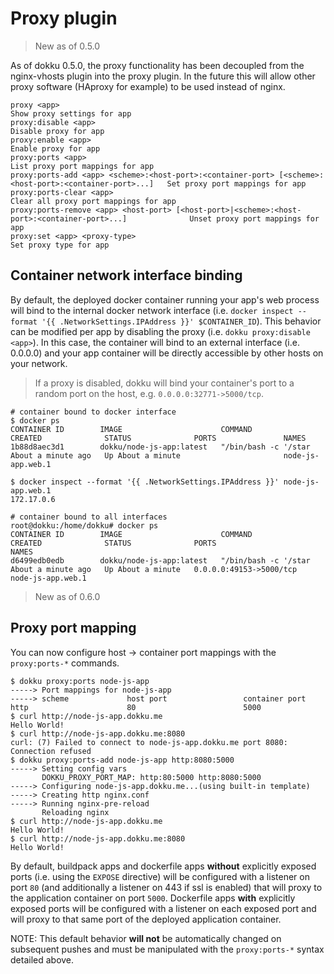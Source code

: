 # Proxy plugin

> New as of 0.5.0

As of dokku 0.5.0, the proxy functionality has been decoupled from the nginx-vhosts plugin into the proxy plugin. In the future this will allow other proxy software (HAproxy for example) to be used instead of nginx.

```
proxy <app>                                                                                              Show proxy settings for app
proxy:disable <app>                                                                                      Disable proxy for app
proxy:enable <app>                                                                                       Enable proxy for app
proxy:ports <app>                                                                                        List proxy port mappings for app
proxy:ports-add <app> <scheme>:<host-port>:<container-port> [<scheme>:<host-port>:<container-port>...]   Set proxy port mappings for app
proxy:ports-clear <app>                                                                                  Clear all proxy port mappings for app
proxy:ports-remove <app> <host-port> [<host-port>|<scheme>:<host-port>:<container-port>...]              Unset proxy port mappings for app
proxy:set <app> <proxy-type>                                                                             Set proxy type for app
```

## Container network interface binding

By default, the deployed docker container running your app's web process will bind to the internal docker network interface (i.e. `docker inspect --format '{{ .NetworkSettings.IPAddress }}' $CONTAINER_ID`). This behavior can be modified per app by disabling the proxy (i.e. `dokku proxy:disable <app>`). In this case, the container will bind to an external interface (i.e. 0.0.0.0) and your app container will be directly accessible by other hosts on your network.

> If a proxy is disabled, dokku will bind your container's port to a random port on the host, e.g. `0.0.0.0:32771->5000/tcp`.

```shell
# container bound to docker interface
$ docker ps
CONTAINER ID        IMAGE                      COMMAND                CREATED              STATUS              PORTS               NAMES
1b88d8aec3d1        dokku/node-js-app:latest   "/bin/bash -c '/star   About a minute ago   Up About a minute                       node-js-app.web.1

$ docker inspect --format '{{ .NetworkSettings.IPAddress }}' node-js-app.web.1
172.17.0.6

# container bound to all interfaces
root@dokku:/home/dokku# docker ps
CONTAINER ID        IMAGE                      COMMAND                CREATED              STATUS              PORTS                     NAMES
d6499edb0edb        dokku/node-js-app:latest   "/bin/bash -c '/star   About a minute ago   Up About a minute   0.0.0.0:49153->5000/tcp   node-js-app.web.1
```

> New as of 0.6.0
## Proxy port mapping

You can now configure host -> container port mappings with the `proxy:ports-*` commands.

```shell
$ dokku proxy:ports node-js-app
-----> Port mappings for node-js-app
-----> scheme             host port                 container port
http                      80                        5000
$ curl http://node-js-app.dokku.me
Hello World!
$ curl http://node-js-app.dokku.me:8080
curl: (7) Failed to connect to node-js-app.dokku.me port 8080: Connection refused
$ dokku proxy:ports-add node-js-app http:8080:5000
-----> Setting config vars
       DOKKU_PROXY_PORT_MAP: http:80:5000 http:8080:5000
-----> Configuring node-js-app.dokku.me...(using built-in template)
-----> Creating http nginx.conf
-----> Running nginx-pre-reload
       Reloading nginx
$ curl http://node-js-app.dokku.me
Hello World!
$ curl http://node-js-app.dokku.me:8080
Hello World!
```

By default, buildpack apps and dockerfile apps **without** explicitly exposed ports (i.e. using the `EXPOSE` directive) will be configured with a listener on port `80` (and additionally a listener on 443 if ssl is enabled) that will proxy to the application container on port `5000`. Dockerfile apps **with** explicitly exposed ports will be configured with a listener on each exposed port and will proxy to that same port of the deployed application container.

NOTE: This default behavior **will not** be automatically changed on subsequent pushes and must be manipulated with the `proxy:ports-*` syntax detailed above.
